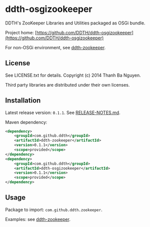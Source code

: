 ddth-osgizookeeper
==================

DDTH's ZooKeeper Libraries and Utilities packaged as OSGi bundle.

Project home:
[https://github.com/DDTH/ddth-osgizookeeper](https://github.com/DDTH/ddth-osgizookeeper)

For non-OSGi environment, see [ddth-zookeeper](https://github.com/DDTH/ddth-zookeeper).


## License ##

See LICENSE.txt for details. Copyright (c) 2014 Thanh Ba Nguyen.

Third party libraries are distributed under their own licenses.


## Installation #

Latest release version: `0.1.1`. See [RELEASE-NOTES.md](RELEASE-NOTES.md).

Maven dependency:

```xml
<dependency>
	<groupId>com.github.ddth</groupId>
	<artifactId>ddth-zookeeper</artifactId>
	<version>0.1.1</version>
	<scope>provided</scope>
</dependency>
<dependency>
	<groupId>com.github.ddth</groupId>
	<artifactId>ddth-osgizookeeper</artifactId>
	<version>0.1.1</version>
	<scope>provided</scope>
</dependency>
```


## Usage ##

Package to import: `com.github.ddth.zookeeper`.

Examples: see [ddth-zookeeper](https://github.com/DDTH/ddth-zookeeper).
